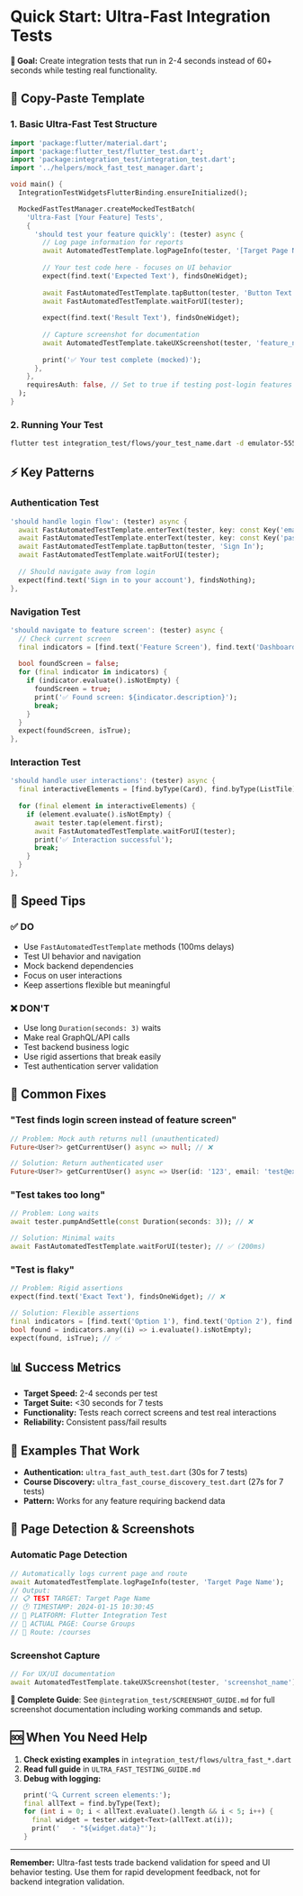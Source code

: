 # Quick Start: Ultra-Fast Integration Tests

**🎯 Goal:** Create integration tests that run in 2-4 seconds instead of 60+ seconds while testing real functionality.

## 🚀 Copy-Paste Template

### 1. Basic Ultra-Fast Test Structure

```dart
import 'package:flutter/material.dart';
import 'package:flutter_test/flutter_test.dart';
import 'package:integration_test/integration_test.dart';
import '../helpers/mock_fast_test_manager.dart';

void main() {
  IntegrationTestWidgetsFlutterBinding.ensureInitialized();

  MockedFastTestManager.createMockedTestBatch(
    'Ultra-Fast [Your Feature] Tests',
    {
      'should test your feature quickly': (tester) async {
        // Log page information for reports
        await AutomatedTestTemplate.logPageInfo(tester, '[Target Page Name]');
        
        // Your test code here - focuses on UI behavior
        expect(find.text('Expected Text'), findsOneWidget);
        
        await FastAutomatedTestTemplate.tapButton(tester, 'Button Text');
        await FastAutomatedTestTemplate.waitForUI(tester);
        
        expect(find.text('Result Text'), findsOneWidget);
        
        // Capture screenshot for documentation
        await AutomatedTestTemplate.takeUXScreenshot(tester, 'feature_name_screenshot');
        
        print('✅ Your test complete (mocked)');
      },
    },
    requiresAuth: false, // Set to true if testing post-login features
  );
}
```

### 2. Running Your Test

```bash
flutter test integration_test/flows/your_test_name.dart -d emulator-5554
```

## ⚡ Key Patterns

### Authentication Test
```dart
'should handle login flow': (tester) async {
  await FastAutomatedTestTemplate.enterText(tester, key: const Key('email-field'), text: 'test@example.com');
  await FastAutomatedTestTemplate.enterText(tester, key: const Key('password-field'), text: 'password');
  await FastAutomatedTestTemplate.tapButton(tester, 'Sign In');
  await FastAutomatedTestTemplate.waitForUI(tester);
  
  // Should navigate away from login
  expect(find.text('Sign in to your account'), findsNothing);
},
```

### Navigation Test
```dart
'should navigate to feature screen': (tester) async {
  // Check current screen
  final indicators = [find.text('Feature Screen'), find.text('Dashboard'), find.text('Home')];
  
  bool foundScreen = false;
  for (final indicator in indicators) {
    if (indicator.evaluate().isNotEmpty) {
      foundScreen = true;
      print('✅ Found screen: ${indicator.description}');
      break;
    }
  }
  expect(foundScreen, isTrue);
},
```

### Interaction Test
```dart
'should handle user interactions': (tester) async {
  final interactiveElements = [find.byType(Card), find.byType(ListTile), find.byType(ElevatedButton)];
  
  for (final element in interactiveElements) {
    if (element.evaluate().isNotEmpty) {
      await tester.tap(element.first);
      await FastAutomatedTestTemplate.waitForUI(tester);
      print('✅ Interaction successful');
      break;
    }
  }
},
```

## 🎯 Speed Tips

### ✅ DO
- Use `FastAutomatedTestTemplate` methods (100ms delays)
- Test UI behavior and navigation
- Mock backend dependencies
- Focus on user interactions
- Keep assertions flexible but meaningful

### ❌ DON'T  
- Use long `Duration(seconds: 3)` waits
- Make real GraphQL/API calls
- Test backend business logic
- Use rigid assertions that break easily
- Test authentication server validation

## 🔧 Common Fixes

### "Test finds login screen instead of feature screen"
```dart
// Problem: Mock auth returns null (unauthenticated)
Future<User?> getCurrentUser() async => null; // ❌

// Solution: Return authenticated user
Future<User?> getCurrentUser() async => User(id: '123', email: 'test@example.com'); // ✅
```

### "Test takes too long"
```dart
// Problem: Long waits
await tester.pumpAndSettle(const Duration(seconds: 3)); // ❌

// Solution: Minimal waits
await FastAutomatedTestTemplate.waitForUI(tester); // ✅ (200ms)
```

### "Test is flaky"
```dart
// Problem: Rigid assertions
expect(find.text('Exact Text'), findsOneWidget); // ❌

// Solution: Flexible assertions
final indicators = [find.text('Option 1'), find.text('Option 2'), find.text('Option 3')];
bool found = indicators.any((i) => i.evaluate().isNotEmpty);
expect(found, isTrue); // ✅
```

## 📊 Success Metrics

- **Target Speed:** 2-4 seconds per test
- **Target Suite:** <30 seconds for 7 tests  
- **Functionality:** Tests reach correct screens and test real interactions
- **Reliability:** Consistent pass/fail results

## 🎉 Examples That Work

- **Authentication:** `ultra_fast_auth_test.dart` (30s for 7 tests)
- **Course Discovery:** `ultra_fast_course_discovery_test.dart` (27s for 7 tests)
- **Pattern:** Works for any feature requiring backend data

## 📸 Page Detection & Screenshots

### Automatic Page Detection
```dart
// Automatically logs current page and route
await AutomatedTestTemplate.logPageInfo(tester, 'Target Page Name');
// Output:
// 📋 TEST TARGET: Target Page Name
// 🕐 TIMESTAMP: 2024-01-15 10:30:45
// 📱 PLATFORM: Flutter Integration Test
// 📍 ACTUAL PAGE: Course Groups
// 🔗 Route: /courses
```

### Screenshot Capture
```dart
// For UX/UI documentation
await AutomatedTestTemplate.takeUXScreenshot(tester, 'screenshot_name');
```

**📖 Complete Guide**: See `@integration_test/SCREENSHOT_GUIDE.md` for full screenshot documentation including working commands and setup.

## 🆘 When You Need Help

1. **Check existing examples** in `integration_test/flows/ultra_fast_*.dart`
2. **Read full guide** in `ULTRA_FAST_TESTING_GUIDE.md`  
3. **Debug with logging:**
   ```dart
   print('🔍 Current screen elements:');
   final allText = find.byType(Text);
   for (int i = 0; i < allText.evaluate().length && i < 5; i++) {
     final widget = tester.widget<Text>(allText.at(i));
     print('   - "${widget.data}"');
   }
   ```

---

**Remember:** Ultra-fast tests trade backend validation for speed and UI behavior testing. Use them for rapid development feedback, not for backend integration validation.